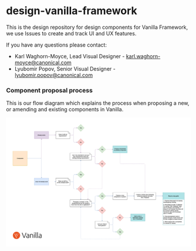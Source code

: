 # design-vanilla-framework
This is the design repository for design components for Vanilla Framework, we use Issues to create and track UI and UX features.

If you have any questions please contact:

- Karl Waghorn-Moyce, Lead Visual Designer -  karl.waghorn-moyce@canonical.com
- Lyubomir Popov, Senior Visual Designer - lyubomir.popov@canonical.com

### Component proposal process 
This is our flow diagram which explains the process when proposing a new, or amending and existing components in Vanilla.

![](Process%20diagram/Vanilla%20Proposal%20Process.png)
